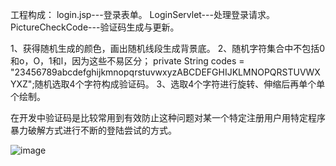 工程构成：
login.jsp---登录表单。
LoginServlet---处理登录请求。
PictureCheckCode---验证码生成与更新。

1、获得随机生成的颜色，画出随机线段生成背景底。
2、随机字符集合中不包括0和o，O，1和l，因为这些不易区分； 
	private String codes = "23456789abcdefghijkmnopqrstuvwxyzABCDEFGHIJKLMNOPQRSTUVWXYXZ";随机选取4个字符构成验证码。
3、选取4个字符进行旋转、伸缩后再单个单个绘制。

在开发中验证码是比较常用到有效防止这种问题对某一个特定注册用户用特定程序暴力破解方式进行不断的登陆尝试的方式。

 ![image](https://github.com/ljheee/PictureCheckCode/blob/master/ui1.jpg)